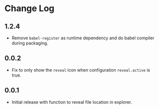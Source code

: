 # Change Log

## 1.2.4

- Remove `babel-register` as runtime dependency and do babel compiler during packaging. 

## 0.0.2

- Fix to only show the `reveal` icon when configuration `reveal.active` is true.

## 0.0.1

- Initial release with function to reveal file location in explorer.